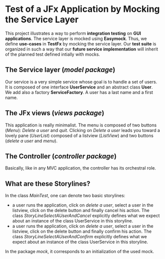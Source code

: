 # Test of a JFx Application by Mocking the Service Layer
This project illustrates a way to perform **integration testing** on **GUI applications**.
The service layer is mocked using **Easymock**. Thus, we define **use-cases** in **TestFx** by mocking the service layer. 
Our **test suite** is organized in such a way that our **future service implementation** will 
inherit of the planned test defined intially with mocks.




## The Service layer (*model package*)
Our service is a very simple service whose goal is to handle a set of users. It is composed of one interface **UserService** 
and an abstract class **User**. We add also a factory **ServiceFactory**. A user has a last name and a first name.

## The JFx views (*views package*)
This application is really minimalist. The menu is composed of two buttons (*Menu*): *Delete a user* and *quit*. 
Clicking on *Delete a user* leads you toward a lovely pane (*UserList*) composed of a listview (*ListView*) and two buttons 
(*delete a user* and *menu*).

## The Controller (*controller package*)
Basically, like in any MVC application, the controller has its orchestral role.

## What are these Storylines?
In the class *MainTest*, one can denote two basic storylines: 
* a user runs the application, click on *delete a user*, 
select a user in the listview, click on the delete button and finally cancel his action. The class 
*StoryLineSelectAUserAndCancel* explicitly defines what we expect about an instance of the class UserService in this 
storyline. 
* a user runs the application, click on *delete a user*, select a user in the listview, click on the delete button and 
finally confirm his action. The class *StoryLineSelectAUserAndConfirm* explicitly defines what we expect 
about an instance of the class UserService in this storyline. 


In the package *mock*, it corresponds to an initialization of the used mock. 
